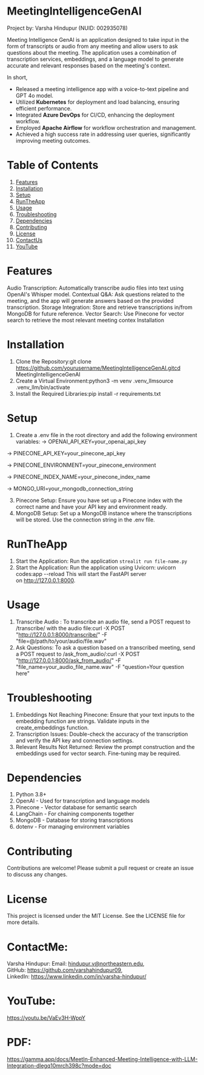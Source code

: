 # MeetingIntelligenceGenAI

Project by: Varsha Hindupur (NUID: 002935078)

Meeting Intelligence GenAI is an application designed to take input in the form of transcripts or audio from any meeting and allow users to ask questions about the meeting. The application uses a combination of transcription services, embeddings, and a language model to generate accurate and relevant responses based on the meeting's context.

In short,

- Released a meeting intelligence app with a voice-to-text pipeline and GPT 4o model.
- Utilized **Kubernetes** for deployment and load balancing, ensuring efficient performance.
- Integrated **Azure DevOps** for CI/CD, enhancing the deployment workflow.
- Employed **Apache Airflow** for workflow orchestration and management.
- Achieved a high success rate in addressing user queries, significantly improving meeting outcomes.


# Table of Contents

1. [Features](#Features)
2. [Installation](#Installation)
3. [Setup](#Setup)
4. [RunTheApp](#RunTheApp)
5. [Usage](#Usage)
6. [Troubleshooting](#Troubleshooting)
7. [Dependencies](#Dependencies)
8. [Contributing](#Contributing)
9. [License](#License)
10. [ContactUs](#ContactUs)
11. [YouTube](#YouTube)
    

# Features

Audio Transcription: Automatically transcribe audio files into text using OpenAI's Whisper model. Contextual Q&A: Ask questions related to the meeting, and the app will generate answers based on the provided transcription. Storage Integration: Store and retrieve transcriptions in/from MongoDB for future reference. Vector Search: Use Pinecone for vector search to retrieve the most relevant meeting contex
Installation

# Installation

1. Clone the Repository:git clone https://github.com/yourusername/MeetingIntelligenceGenAI.gitcd MeetingIntelligenceGenAI
2. Create a Virtual Environment:python3 -m venv .venv_llmsource .venv_llm/bin/activate
3. Install the Required Libraries:pip install -r requirements.txt

# Setup

1. Create a .env file in the root directory and add the following environment variables:
-> OPENAI_API_KEY=your_openai_api_key
   
-> PINECONE_API_KEY=your_pinecone_api_key

-> PINECONE_ENVIRONMENT=your_pinecone_environment

-> PINECONE_INDEX_NAME=your_pinecone_index_name

-> MONGO_URI=your_mongodb_connection_string

3. Pinecone Setup: Ensure you have set up a Pinecone index with the correct name and have your API key and environment ready.
4. MongoDB Setup: Set up a MongoDB instance where the transcriptions will be stored. Use the connection string in the .env file.

# RunTheApp

1. Start the Application: Run the application ```strealit run file-name.py```
2. Start the Application: Run the application using Uvicorn: uvicorn codes:app --reload This will start the FastAPI server on http://127.0.0.1:8000.

# Usage

1. Transcribe Audio : To transcribe an audio file, send a POST request to /transcribe/ with the audio file:curl -X POST "http://127.0.0.1:8000/transcribe/" -F "file=@/path/to/your/audio/file.wav"
2. Ask Questions: To ask a question based on a transcribed meeting, send a POST request to /ask_from_audio/:curl -X POST "http://127.0.0.1:8000/ask_from_audio/" -F "file_name=your_audio_file_name.wav" -F "question=Your question here"

# Troubleshooting

1. Embeddings Not Reaching Pinecone: Ensure that your text inputs to the embedding function are strings. Validate inputs in the create_embeddings function.
2. Transcription Issues: Double-check the accuracy of the transcription and verify the API key and connection settings.
3. Relevant Results Not Returned: Review the prompt construction and the embeddings used for vector search. Fine-tuning may be required.

# Dependencies

1. Python 3.8+
2. OpenAI - Used for transcription and language models
3. Pinecone - Vector database for semantic search
4. LangChain - For chaining components together
5. MongoDB - Database for storing transcriptions
6. dotenv - For managing environment variables

# Contributing
Contributions are welcome! Please submit a pull request or create an issue to discuss any changes.

# License
This project is licensed under the MIT License. See the LICENSE file for more details.

# ContactMe:

Varsha Hindupur:
   Email: hindupur.v@northeastern.edu, <br>
   GitHub: https://github.com/varshahindupur09, <br>
   LinkedIn: https://www.linkedin.com/in/varsha-hindupur/ <br>

# YouTube:
https://youtu.be/VaEv3H-WppY 

# PDF: 
https://gamma.app/docs/MeetIn-Enhanced-Meeting-Intelligence-with-LLM-Integration-dlegq10mrch398c?mode=doc
